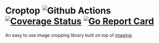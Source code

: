 # Croptop ![Github Actions](https://github.com/sf9v/croptop/workflows/test/badge.svg) [![Coverage Status](https://coveralls.io/repos/github/sf9v/croptop/badge.svg?branch=main)](https://coveralls.io/github/sf9v/croptop?branch=main) [![Go Report Card](https://goreportcard.com/badge/github.com/sf9v/croptop)](https://goreportcard.com/report/github.com/sf9v/croptop)

An easy to use image cropping library built on top of [imaging](https://github.com/disintegration/imaging).
